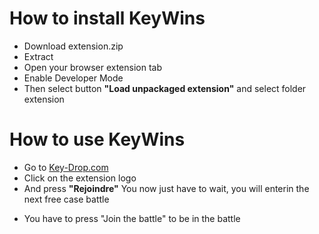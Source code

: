 # How to install KeyWins
- Download extension.zip
- Extract
- Open your browser extension tab
- Enable Developer Mode
- Then select button **"Load unpackaged extension"** and select folder extension

# How to use KeyWins
- Go to <a href="https://key-drop.com/en/case-battle/list">Key-Drop.com</a>
- Click on the extension logo
- And press **"Rejoindre"**
You now just have to wait, you will enterin the next free case battle

* You have to press "Join the battle" to be in the battle
